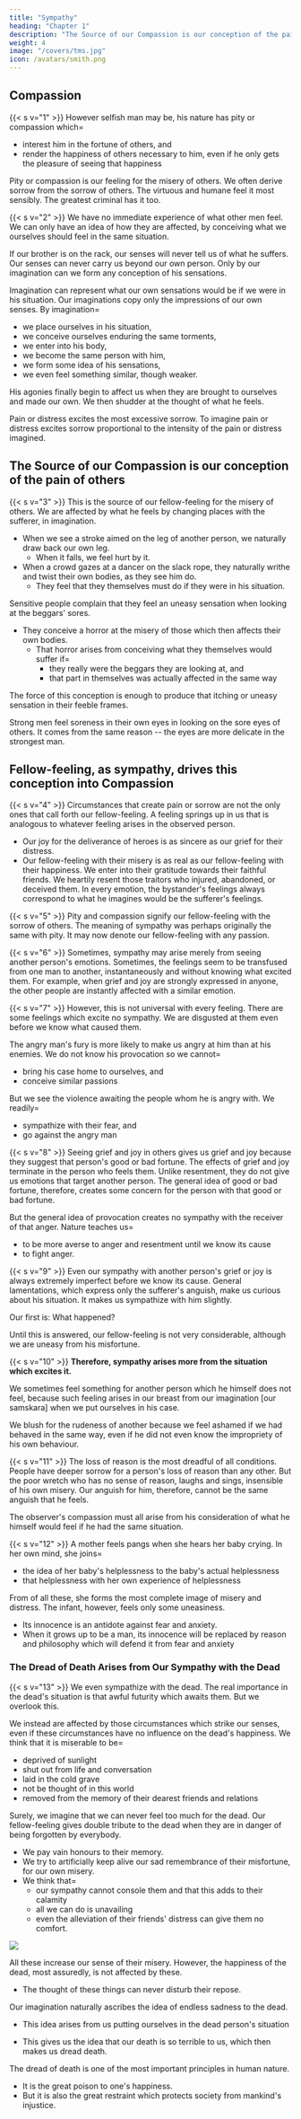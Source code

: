 ```yaml
---
title: "Sympathy"
heading: "Chapter 1"
description: "The Source of our Compassion is our conception of the pain of others"
weight: 4
image: "/covers/tms.jpg"
icon: /avatars/smith.png
---
```



## Compassion

{{< s v="1" >}} However selfish man may be, his nature has pity or compassion which= 
- interest him in the fortune of others, and
- render the happiness of others necessary to him, even if he only gets the pleasure of seeing that happiness

Pity or compassion is our feeling for the misery of others. We often derive sorrow from the sorrow of others. The virtuous and humane feel it most sensibly. The greatest criminal has it too.

{{< s v="2" >}} We have no immediate experience of what other men feel. We can only have an idea of how they are affected, by conceiving what we ourselves should feel in the same situation.

If our brother is on the rack, our senses will never tell us of what he suffers. Our senses can never carry us beyond our own person. Only by our imagination can we form any conception of his sensations.

Imagination can represent what our own sensations would be if we were in his situation. Our imaginations copy only the impressions of our own senses. By imagination= 
- we place ourselves in his situation,
- we conceive ourselves enduring the same torments,
- we enter into his body,
- we become the same person with him,
- we form some idea of his sensations,
- we even feel something similar, though weaker.

His agonies finally begin to affect us when they are brought to ourselves and made our own. We then shudder at the thought of what he feels.

Pain or distress excites the most excessive sorrow. To imagine pain or distress excites sorrow proportional to the intensity of the pain or distress imagined.


## The Source of our Compassion is our conception of the pain of others

{{< s v="3" >}} This is the source of our fellow-feeling for the misery of others. We are affected by what he feels by changing places with the sufferer, in imagination.
- When we see a stroke aimed on the leg of another person, we naturally draw back our own leg.
  - When it falls, we feel hurt by it.
- When a crowd gazes at a dancer on the slack rope, they naturally writhe and twist their own bodies, as they see him do.
  - They feel that they themselves must do if they were in his situation.

Sensitive people complain that they feel an uneasy sensation when looking at the beggars' sores.
- They conceive a horror at the misery of those which then affects their own bodies.
  - That horror arises from conceiving what they themselves would suffer if= 
    - they really were the beggars they are looking at, and
    - that part in themselves was actually affected in the same way

The force of this conception is enough to produce that itching or uneasy sensation in their feeble frames.

Strong men feel soreness in their own eyes in looking on the sore eyes of others. It comes from the same reason -- the eyes are more delicate in the strongest man.


## Fellow-feeling, as sympathy, drives this conception into Compassion

{{< s v="4" >}} Circumstances that create pain or sorrow are not the only ones that call forth our fellow-feeling. A feeling springs up in us that is analogous to whatever feeling arises in the observed person.
- Our joy for the deliverance of heroes is as sincere as our grief for their distress.
- Our fellow-feeling with their misery is as real as our fellow-feeling with their happiness.
        We enter into their gratitude towards their faithful friends.
        We heartily resent those traitors who injured, abandoned, or deceived them.
    In every emotion, the bystander's feelings always correspond to what he imagines would be the sufferer's feelings.


{{< s v="5" >}} Pity and compassion signify our fellow-feeling with the sorrow of others. The meaning of sympathy was perhaps originally the same with pity. It may now denote our fellow-feeling with any passion.

{{< s v="6" >}} Sometimes, sympathy may arise merely from seeing another person's emotions. Sometimes, the feelings seem to be transfused from one man to another, instantaneously and without knowing what excited them. For example, when grief and joy are strongly expressed in anyone, the other people are instantly affected with a similar emotion.

{{< s v="7" >}} However, this is not universal with every feeling. There are some feelings which excite no sympathy. We are disgusted at them even before we know what caused them.

The angry man's fury is more likely to make us angry at him than at his enemies. We do not know his provocation so we cannot= 
- bring his case home to ourselves, and
- conceive similar passions

But we see the violence awaiting the people whom he is angry with. We readily= 
- sympathize with their fear, and
- go against the angry man


{{< s v="8" >}} Seeing grief and joy in others gives us grief and joy because they suggest that person's good or bad fortune. The effects of grief and joy terminate in the person who feels them. Unlike resentment, they do not give us emotions that target another person. The general idea of good or bad fortune, therefore, creates some concern for the person with that good or bad fortune.

But the general idea of provocation creates no sympathy with the receiver of that anger. Nature teaches us= 
- to be more averse to anger and resentment until we know its cause
- to fight anger.


{{< s v="9" >}} Even our sympathy with another person's grief or joy is always extremely imperfect before we know its cause. General lamentations, which express only the sufferer's anguish, make us curious about his situation. It makes us sympathize with him slightly.

Our first is: What happened?

Until this is answered, our fellow-feeling is not very considerable, although we are uneasy from his misfortune.


{{< s v="10" >}} **Therefore, sympathy arises more from the situation which excites it.**

We sometimes feel something for another person which he himself does not feel, because such feeling arises in our breast from our imagination [our samskara] when we put ourselves in his case.

We blush for the rudeness of another because we feel ashamed if we had behaved in the same way, even if he did not even know the impropriety of his own behaviour.


{{< s v="11" >}} The loss of reason is the most dreadful of all conditions. People have deeper sorrow for a person's loss of reason than any other. But the poor wretch who has no sense of reason, laughs and sings, insensible of his own misery. Our anguish for him, therefore, cannot be the same anguish that he feels.

The observer's compassion must all arise from his consideration of what he himself would feel if he had the same situation.

{{< s v="12" >}} A mother feels pangs when she hears her baby crying. In her own mind, she joins= 
- the idea of her baby's helplessness to the baby's actual helplessness
- that helplessness with her own experience of helplessness

<!-- ![Moral sentiments chart for Baby](/graphics/tms/baby.png) -->

From of all these, she forms the most complete image of misery and distress. The infant, however, feels only some uneasiness.
- Its innocence is an antidote against fear and anxiety.
- When it grows up to be a man, its innocence will be replaced by reason and philosophy which will defend it from fear and anxiety


### The Dread of Death Arises from Our Sympathy with the Dead

{{< s v="13" >}} We even sympathize with the dead. The real importance in the dead's situation is that awful futurity which awaits them. But we overlook this.

We instead are affected by those circumstances which strike our senses, even if these circumstances have no influence on the dead's happiness. We think that it is miserable to be= 
- deprived of sunlight
- shut out from life and conversation
- laid in the cold grave
- not be thought of in this world
- removed from the memory of their dearest friends and relations

Surely, we imagine that we can never feel too much for the dead. Our fellow-feeling gives double tribute to the dead when they are in danger of being forgotten by everybody.
- We pay vain honours to their memory.
- We try to artificially keep alive our sad remembrance of their misfortune, for our own misery.
- We think that= 
  - our sympathy cannot console them and that this adds to their calamity
  - all we can do is unavailing
  - even the alleviation of their friends' distress can give them no comfort.

![](/graphics/tms/dead.png)

All these increase our sense of their misery. However, the happiness of the dead, most assuredly, is not affected by these. 
- The thought of these things can never disturb their repose. 

Our imagination naturally ascribes the idea of endless sadness to the dead. 
- This idea arises from us putting ourselves in the dead person's situation
<!-- by us lodging our own living souls into their dead bodies.  -->
- This gives us the idea that our death is so terrible to us, which then makes us dread death. 
<!-- This gives us an idea of what our emotions would be if we were to die. -->

The dread of death is one of the most important principles in human nature.
- It is the great poison to one's happiness.
- But it is also the great restraint which protects society from mankind's injustice.
